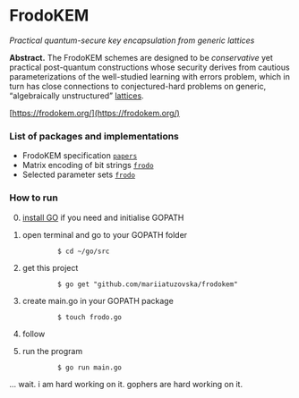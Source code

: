 # FrodoKEM

*Practical quantum-secure key encapsulation from generic lattices*

**Abstract.** The FrodoKEM schemes are designed to be _conservative_ yet practical post-quantum constructions whose security derives from cautious parameterizations of the well-studied learning with errors problem, which in turn has close connections to conjectured-hard problems on generic, “algebraically unstructured” [lattices](https://en.wikipedia.org/wiki/Lattice_(order)).

[https://frodokem.org/](https://frodokem.org/)

### List of packages and implementations

* FrodoKEM specification [`papers`](https://github.com/mariiatuzovska/frodokem/blob/master/papers/FrodoKEM-specification-20190702.pdf)
* Matrix encoding of bit strings [`frodo`](https://github.com/mariiatuzovska/frodokem/blob/master/frodo/frodo.go)
* Selected parameter sets [`frodo`](https://github.com/mariiatuzovska/frodokem/blob/master/frodo/frodo.go)

### How to run

0. [install GO](https://golang.org/doc/install?download=go1.13.darwin-amd64.pkg) if you need and initialise GOPATH

1. open terminal and go to your GOPATH folder

```
            $ cd ~/go/src
```

2. get this project

```
            $ go get "github.com/mariiatuzovska/frodokem"
```

3. create main.go in your GOPATH package

```
            $ touch frodo.go
```

4. follow

5. run the program

```
            $ go run main.go
```

... wait. i am hard working on it. gophers are hard working on it.